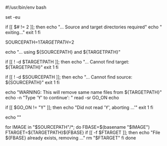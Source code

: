 #!/usr/bin/env bash

set -eu

if [[ $# != 2 ]]; then
    echo "... Source and target directories required"
    echo "    exiting..."
    exit 1
fi

SOURCEPATH=$1
TARGETPATH=$2

echo "... using ${SOURCEPATH} and ${TARGETPATH}"

if [[ ! -d $TARGETPATH ]]; then
    echo "... Cannot find target: ${TARGETPATH}"
    exit 1
fi

if [[ ! -d $SOURCEPATH ]]; then
    echo "... Cannot find source: ${SOURCEPATH}"
    exit 1
fi 

echo "WARNING: This will remove same name files from ${TARGETPATH}"
echo -n "Type 'Y' to continue': "
read -sr GO_ON
echo

if [[ $GO_ON != "Y" ]]; then
    echo "Did not read 'Y', aborting ...'"
    exit 1
fi

echo ""

for IMAGE in "$SOURCEPATH"/*; do
    FBASE=$(basename "$IMAGE")
    FTARGET=${TARGETPATH}${FBASE}
    if [[ -f $FTARGET ]]; then
        echo "File ${FBASE} already exists, removing ..."
        rm "$FTARGET"
    fi
done
